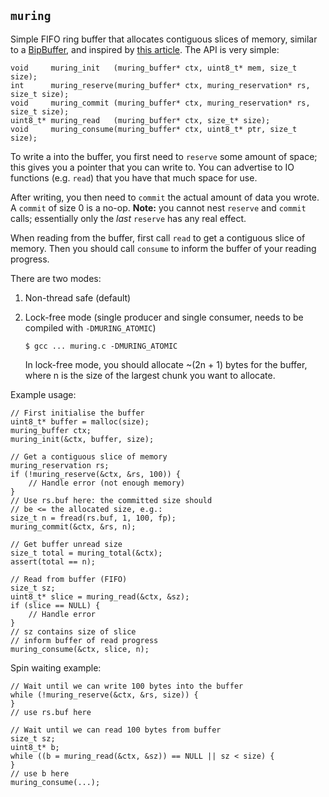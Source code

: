 ## `muring`

Simple FIFO ring buffer that allocates contiguous slices
of memory, similar to a [BipBuffer](https://www.codeproject.com/Articles/3479/The-Bip-Buffer-The-Circular-Buffer-with-a-Twist),
and inspired by [this article](https://andrea.lattuada.me/blog/2019/the-design-and-implementation-of-a-lock-free-ring-buffer-with-contiguous-reservations.html).
The API is very simple:

    void     muring_init   (muring_buffer* ctx, uint8_t* mem, size_t size);
    int      muring_reserve(muring_buffer* ctx, muring_reservation* rs, size_t size);
    void     muring_commit (muring_buffer* ctx, muring_reservation* rs, size_t size);
    uint8_t* muring_read   (muring_buffer* ctx, size_t* size);
    void     muring_consume(muring_buffer* ctx, uint8_t* ptr, size_t size);

To write a into the buffer, you first need to `reserve`
some amount of space; this gives you a pointer that you
can write to. You can advertise to IO functions (e.g.
`read`) that you have that much space for use.

After writing, you then need to `commit` the actual amount
of data you wrote. A `commit` of size 0 is a no-op.
**Note:** you cannot nest `reserve` and `commit` calls;
essentially only the _last_ `reserve` has any real effect.

When reading from the buffer, first call `read` to get a
contiguous slice of memory. Then you should call `consume`
to inform the buffer of your reading progress.

There are two modes:

1. Non-thread safe (default)
2. Lock-free mode (single producer and single consumer,
   needs to be compiled with `-DMURING_ATOMIC`)

       $ gcc ... muring.c -DMURING_ATOMIC

   In lock-free mode, you should allocate ~(2n + 1) bytes
   for the buffer, where n is the size of the largest chunk
   you want to allocate.

Example usage:

    // First initialise the buffer
    uint8_t* buffer = malloc(size);
    muring_buffer ctx;
    muring_init(&ctx, buffer, size);

    // Get a contiguous slice of memory
    muring_reservation rs;
    if (!muring_reserve(&ctx, &rs, 100)) {
        // Handle error (not enough memory)
    }
    // Use rs.buf here: the committed size should
    // be <= the allocated size, e.g.:
    size_t n = fread(rs.buf, 1, 100, fp);
    muring_commit(&ctx, &rs, n);

    // Get buffer unread size
    size_t total = muring_total(&ctx);
    assert(total == n);

    // Read from buffer (FIFO)
    size_t sz;
    uint8_t* slice = muring_read(&ctx, &sz);
    if (slice == NULL) {
        // Handle error
    }
    // sz contains size of slice
    // inform buffer of read progress
    muring_consume(&ctx, slice, n);

Spin waiting example:

    // Wait until we can write 100 bytes into the buffer
    while (!muring_reserve(&ctx, &rs, size)) {
    }
    // use rs.buf here

    // Wait until we can read 100 bytes from buffer
    size_t sz;
    uint8_t* b;
    while ((b = muring_read(&ctx, &sz)) == NULL || sz < size) {
    }
    // use b here
    muring_consume(...);
